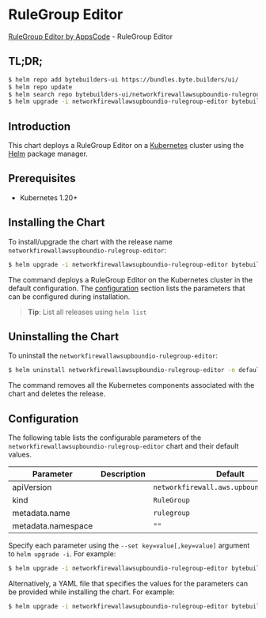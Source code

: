 # RuleGroup Editor

[RuleGroup Editor by AppsCode](https://byte.builders) - RuleGroup Editor

## TL;DR;

```bash
$ helm repo add bytebuilders-ui https://bundles.byte.builders/ui/
$ helm repo update
$ helm search repo bytebuilders-ui/networkfirewallawsupboundio-rulegroup-editor --version=v0.4.18
$ helm upgrade -i networkfirewallawsupboundio-rulegroup-editor bytebuilders-ui/networkfirewallawsupboundio-rulegroup-editor -n default --create-namespace --version=v0.4.18
```

## Introduction

This chart deploys a RuleGroup Editor on a [Kubernetes](http://kubernetes.io) cluster using the [Helm](https://helm.sh) package manager.

## Prerequisites

- Kubernetes 1.20+

## Installing the Chart

To install/upgrade the chart with the release name `networkfirewallawsupboundio-rulegroup-editor`:

```bash
$ helm upgrade -i networkfirewallawsupboundio-rulegroup-editor bytebuilders-ui/networkfirewallawsupboundio-rulegroup-editor -n default --create-namespace --version=v0.4.18
```

The command deploys a RuleGroup Editor on the Kubernetes cluster in the default configuration. The [configuration](#configuration) section lists the parameters that can be configured during installation.

> **Tip**: List all releases using `helm list`

## Uninstalling the Chart

To uninstall the `networkfirewallawsupboundio-rulegroup-editor`:

```bash
$ helm uninstall networkfirewallawsupboundio-rulegroup-editor -n default
```

The command removes all the Kubernetes components associated with the chart and deletes the release.

## Configuration

The following table lists the configurable parameters of the `networkfirewallawsupboundio-rulegroup-editor` chart and their default values.

|     Parameter      | Description |                       Default                       |
|--------------------|-------------|-----------------------------------------------------|
| apiVersion         |             | <code>networkfirewall.aws.upbound.io/v1beta1</code> |
| kind               |             | <code>RuleGroup</code>                              |
| metadata.name      |             | <code>rulegroup</code>                              |
| metadata.namespace |             | <code>""</code>                                     |


Specify each parameter using the `--set key=value[,key=value]` argument to `helm upgrade -i`. For example:

```bash
$ helm upgrade -i networkfirewallawsupboundio-rulegroup-editor bytebuilders-ui/networkfirewallawsupboundio-rulegroup-editor -n default --create-namespace --version=v0.4.18 --set apiVersion=networkfirewall.aws.upbound.io/v1beta1
```

Alternatively, a YAML file that specifies the values for the parameters can be provided while
installing the chart. For example:

```bash
$ helm upgrade -i networkfirewallawsupboundio-rulegroup-editor bytebuilders-ui/networkfirewallawsupboundio-rulegroup-editor -n default --create-namespace --version=v0.4.18 --values values.yaml
```
